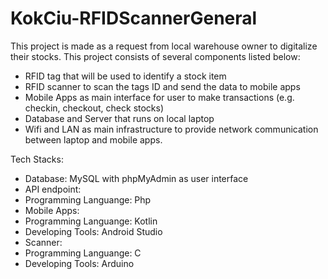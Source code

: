 # KokCiu-RFIDScannerGeneral

This project is made as a request from local warehouse owner to digitalize their stocks. This project consists of several components listed below:
- RFID tag that will be used to identify a stock item
- RFID scanner to scan the tags ID and send the data to mobile apps
- Mobile Apps as main interface for user to make transactions (e.g. checkin, checkout, check stocks)
- Database and Server that runs on local laptop
- Wifi and LAN as main infrastructure to provide network communication between laptop and mobile apps.

Tech Stacks:
- Database: MySQL with phpMyAdmin as user interface
- API endpoint:
 - Programming Languange: Php
- Mobile Apps:
 - Programming Languange: Kotlin
 - Developing Tools: Android Studio
- Scanner:
 - Programming Languange: C
 - Developing Tools: Arduino
